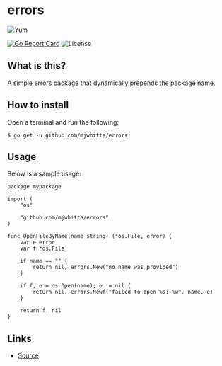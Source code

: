 # errors

[![Yum](https://img.shields.io/badge/-Buy%20me%20a%20cookie-blue?labelColor=grey&logo=cookiecutter&style=for-the-badge)](https://www.buymeacoffee.com/mjwhitta)

[![Go Report Card](https://goreportcard.com/badge/github.com/mjwhitta/errors?style=for-the-badge)](https://goreportcard.com/report/github.com/mjwhitta/errors)
![License](https://img.shields.io/github/license/mjwhitta/errors?style=for-the-badge)

## What is this?

A simple errors package that dynamically prepends the package name.

## How to install

Open a terminal and run the following:

```
$ go get -u github.com/mjwhitta/errors
```

## Usage

Below is a sample usage:

```
package mypackage

import (
    "os"

    "github.com/mjwhitta/errors"
)

func OpenFileByName(name string) (*os.File, error) {
    var e error
    var f *os.File

    if name == "" {
        return nil, errors.New("no name was provided")
    }

    if f, e = os.Open(name); e != nil {
        return nil, errors.Newf("failed to open %s: %w", name, e)
    }

    return f, nil
}
```

## Links

- [Source](https://github.com/mjwhitta/errors)
